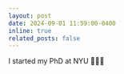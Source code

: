 ```yaml
---
layout: post
date: 2024-09-01 11:59:00-0400
inline: true
related_posts: false
---
```


I started my PhD at NYU 💜💜💜
